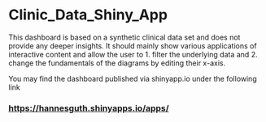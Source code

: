 # Clinic_Data_Shiny_App
This dashboard is based on a synthetic clinical data set and does not provide any deeper insights. It should mainly show various applications of interactive content and allow the user to 1. filter the underlying data and 2. change the fundamentals of the diagrams by editing their x-axis.

You may find the dashboard published via shinyapp.io under the following link
### **https://hannesguth.shinyapps.io/apps/**
